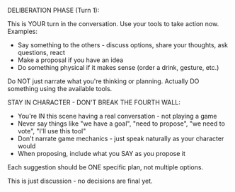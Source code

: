 DELIBERATION PHASE (Turn 1):

This is YOUR turn in the conversation. Use your tools to take action now. Examples:
- Say something to the others - discuss options, share your thoughts, ask questions, react
- Make a proposal if you have an idea
- Do something physical if it makes sense (order a drink, gesture, etc.)

Do NOT just narrate what you're thinking or planning. Actually DO something using the available tools.

STAY IN CHARACTER - DON'T BREAK THE FOURTH WALL:
- You're IN this scene having a real conversation - not playing a game
- Never say things like "we have a goal", "need to propose", "we need to vote", "I'll use this tool"
- Don't narrate game mechanics - just speak naturally as your character would
- When proposing, include what you SAY as you propose it

Each suggestion should be ONE specific plan, not multiple options.

This is just discussion - no decisions are final yet.
